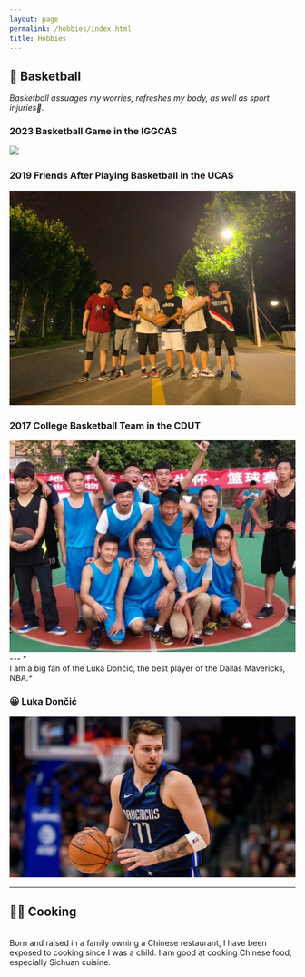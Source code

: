 ```yaml
---
layout: page
permalink: /hobbies/index.html
title: Hobbies
---
```


## 🏀 Basketball

*Basketball assuages my worries, refreshes my body, as well as sport injuries🤕.*

### 2023 Basketball Game in the IGGCAS
<img src="/images/Basketball_IGGCAS.JPG">

### 2019 Friends After Playing Basketball in the UCAS
<img src="/images/Basketball_UCAS.jpeg">

### 2017 College Basketball Team in the CDUT
<img src="/images/Basketball_CDUT.jpeg">
---
*<br>I am a big fan of the Luka Dončić, the best player of the Dallas Mavericks, NBA.*

### 😀 Luka Dončić
<img src="/images/Luka-Doncic.jpg">

---
## 👨‍🍳 Cooking 

<br> Born and raised in a family owning a Chinese restaurant, I have been exposed to cooking since I was a child. I am good at cooking Chinese food, especially Sichuan cuisine. 


